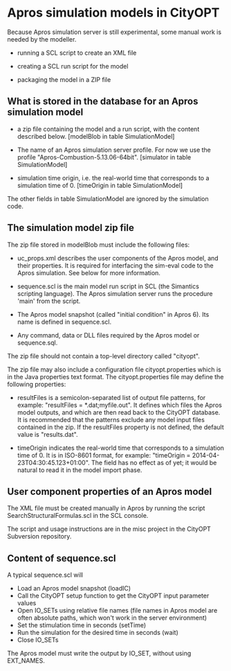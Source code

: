 Apros simulation models in CityOPT
==================================

Because Apros simulation server is still experimental, some manual work is
needed by the modeller.

- running a SCL script to create an XML file

- creating a SCL run script for the model

- packaging the model in a ZIP file


What is stored in the database for an Apros simulation model
------------------------------------------------------------

- a zip file containing the model and a run script, with the content described
  below.  [modelBlob in table SimulationModel]

- The name of an Apros simulation server profile.
  For now we use the profile "Apros-Combustion-5.13.06-64bit".
  [simulator in table SimulationModel]

- simulation time origin, i.e. the real-world time that corresponds
  to a simulation time of 0.
  [timeOrigin in table SimulationModel]

The other fields in table SimulationModel are ignored by the simulation
code.

The simulation model zip file
-----------------------------

The zip file stored in modelBlob must include the following files:

- uc_props.xml describes the user components of the Apros model,
  and their properties.  It is required for interfacing the sim-eval
  code to the Apros simulation.  See below for more information.

- sequence.scl is the main model run script in SCL (the Simantics scripting
  language).  The Apros simulation server runs the procedure 'main' from the
  script.

- The Apros model snapshot (called "initial condition" in Apros 6).  Its name
  is defined in sequence.scl.

- Any command, data or DLL files required by the Apros model or sequence.sql.

The zip file should not contain a top-level directory called "cityopt".

The zip file may also include a configuration file cityopt.properties which is
in the Java properties text format.  The cityopt.properties file may define
the following properties:

- resultFiles is a semicolon-separated list of output file patterns,
  for example: "resultFiles = *.dat;myfile.out".  It defines which files
  the Apros model outputs, and which are then read back to the CityOPT
  database.  It is recommended that the patterns exclude any model input
  files contained in the zip.  If the resultFiles property is not defined,
  the default value is "results.dat".

- timeOrigin indicates the real-world time that corresponds to a simulation
  time of 0.  It is in ISO-8601 format, for example:
  "timeOrigin = 2014-04-23T04:30:45.123+01:00".
  The field has no effect as of yet; it would be natural to read it
  in the model import phase.


User component properties of an Apros model
-------------------------------------------

The XML file must be created manually in Apros by running the script
SearchStructuralFormulas.scl in the SCL console.

The script and usage instructions are in the misc project in the CityOPT
Subversion repository.

Content of sequence.scl
-----------------------

A typical sequence.scl will

- Load an Apros model snapshot (loadIC)
- Call the CityOPT setup function to get the CityOPT input parameter values
- Open IO_SETs using relative file names (file names in Apros model are
  often absolute paths, which won't work in the server environment)
- Set the stimulation time in seconds (setTime)
- Run the simulation for the desired time in seconds (wait)
- Close IO_SETs

The Apros model must write the output by IO_SET, without using EXT_NAMES.
